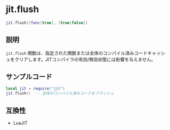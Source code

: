 # jit.flush

```lua
jit.flush([func|true], [true|false])
```

## 説明

`jit.flush` 関数は、指定された関数または全体のコンパイル済みコードキャッシュをクリアします。JITコンパイラの有効/無効状態には影響を与えません。

## サンプルコード

```lua
local jit = require("jit")
jit.flush()  -- 全体のコンパイル済みコードをフラッシュ
```

## 互換性

- LuaJIT